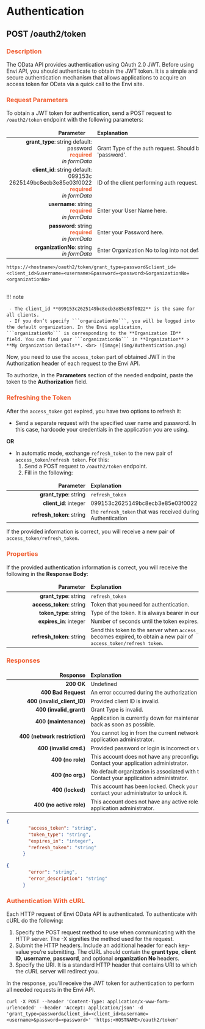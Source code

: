# Authentication

## POST /oauth2/token

### <span style="color: #F05D30">Description</span>
The OData API provides authentication using OAuth 2.0 JWT. Before using Envi API, you should authenticate to obtain the JWT token. It is a simple and secure authentication mechanism that allows applications to acquire an access token for OData via a quick call to the Envi site.

### <span style="color: #F05D30">Request Parameters</span>
To obtain a JWT token for authentication, send a POST request to ```/oauth2/token``` endpoint with the following parameters:

<style>
td, th {
   border: none!important;
}
</style>
| <div style="width:200px">Parameter</div>     |  <div style="width:380px">Explanation</div>         |                      
|-----:|:-------|
|**grant_type**: string default: <br> password <br> <span style="color: #F05D30">**required**</span> <br> *in formData* | Grant Type of the auth request. Should be set to 'password'.|
|**client_id**: string default:<br> 099153c<br> 2625149bc8ecb3e85e03f0022 <br> <span style="color: #F05D30">**required**</span> <br> *in formData* | ID of the client performing auth request. |
|**username**: string <br> <span style="color: #F05D30">**required**</span> <br> *in formData* | Enter your User Name here. |
|**password**: string <br> <span style="color: #F05D30">**required**</span> <br> *in formData* | Enter your Password here. |
|**organizationNo**: string <br>*in formData* |Enter Organization No to log into not default organization. |

``` title="Example"
https://<hostname>/oauth2/token/grant_type=password&client_id=<client_id>&username=<username>&password=<password>&organizationNo=<organizationNo>
        
``` 

!!! note

     - The client_id **099153c2625149bc8ecb3e85e03f0022** is the same for all clients.
     - If you don’t specify ```organizationNo```, you will be logged into the default organization. In the Envi application, ```organizationNo``` is corresponding to the **Organization ID** field. You can find your ```organizationNo``` in **Organization** > **My Organization Details**. <br> ![image](img/Authentication.png)

Now, you need to use the ```access_token``` part of obtained JWT in the Authorization header of each request to the Envi API.

To authorize, in the **Parameters** section of the needed endpoint, paste the token to the **Authorization** field.


### <span style="color: #F05D30">Refreshing the Token</span>
After the ```access_token``` got expired, you have two options to refresh it:

 - Send a separate request with the specified user name and password. In this case, hardcode your credentials in the application you are using.

**OR**

 - In automatic mode, exchange ```refresh_token``` to the new pair of ```access_token```/```refresh token```. For this:
    1. Send a POST request to ```/oauth2/token``` endpoint.
    2. Fill in the following:

<style>
td, th {
   border: none!important;
}
</style>
| <div style="width:200px">Parameter</div>     |  <div style="width:380px">Explanation</div>         |                      
|-----:|:-------|
|**grant_type**: string | ```refresh_token``` |
|**client_id**: integer | 099153c2625149bc8ecb3e85e03f0022 |
|**refresh_token**: string| the ```refresh_token``` that was received during Authentication |

If the provided information is correct, you will receive a new pair of ```access_token/refresh_token```.

### <span style="color: #F05D30">Properties</span>
If the provided authentication information is correct, you will receive the following in the **Response Body**:

<style>
td, th {
   border: none!important;
}
</style>
| <div style="width:200px">Parameter</div>     |  <div style="width:380px">Explanation</div>         |                      
|-----:|:-------|
|**grant_type**: string | ```refresh_token``` |
|**access_token**: string| Token that you need for authentication. |
|**token_type**: string | Type of the token. It is always bearer in our app. |
|**expires_in**: integer | Number of seconds until the token expires. |
|**refresh_token**: string | Send this token to the server when ```access_token``` becomes expired, to obtain a new pair of ```access_token/refresh token```. |



### <span style="color: #F05D30">Responses</span>

<style>
td, th {
   border: none!important;
}
</style>
| <div style="width:200px">Response</div>     |  <div style="width:380px">Explanation</div>         |                      
|-----:|:-------|
|**200 OK**|Undefined|
|**400 Bad Request**| An error occurred during the authorization process. |
|**400 (invalid_client_ID)** | Provided client ID is invalid. |
|**400 (invalid_grant)** | Grant Type is invalid. |
|**400 (maintenance)**| Application is currently down for maintenance. It will be back as soon as possible. |
|**400 (network restriction)** | You cannot log in from the current network. Contact your application administrator. |
|**400 (invalid cred.)** | Provided password or login is incorrect or was mistyped.  |
|**400 (no role)**| This account does not have any preconfigured role. Contact your application administrator. |
|**400 (no org.)** | No default organization is associated with this account. Contact your application administrator. |
|**400 (locked)** | This account has been locked. Check your email or contact your administrator to unlock it. |
|**400 (no active role)** | This account does not have any active role. Contact your application administrator. |

``` json title="Response Example (200 OK)"
{
        "access_token": "string",
        "token_type": "string",
        "expires_in": "integer",
        "refresh_token": "string"
      }
```

``` json title="Response Example (400 Bad Request)"
{
        "error": "string",
        "error_description": "string"
      }
```

### <span style="color: #F05D30">Authentication With cURL</span>
Each HTTP request of Envi OData API is authenticated. To authenticate with cURL do the following:

1. Specify the POST request method to use when communicating with the HTTP server. The -X signifies the method used for the request.
2. Submit the HTTP headers. Include an additional header for each key-value you’re submitting. The cURL should contain the **grant type**, **client ID**, **username**, **password**, and optional **organization No** headers.
3. Specify the URI. It is a standard HTTP header that contains URI to which the cURL server will redirect you.

In the response, you’ll receive the JWT token for authentication to perform all needed requests in the Envi API.

``` title="Example"
curl -X POST --header 'Content-Type: application/x-www-form-urlencoded' --header 'Accept: application/json' -d 'grant_type=password&client_id=<client_id>&username=<username>&password=<password>' 'https:<HOSTNAME>/oauth2/token'
        
``` 
